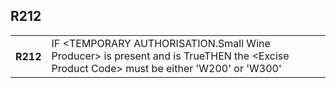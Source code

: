 ## R212
<table>
 <tr>
  <th>
   R212
  </th>
  <td>
   IF &lt;TEMPORARY AUTHORISATION.Small Wine Producer&gt; is present and is TrueTHEN the &lt;Excise Product Code&gt; must be either 'W200' or 'W300'
  </td>
 </tr>
</table>
